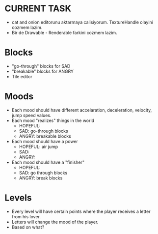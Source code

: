 # CURRENT TASK
- cat and onion editorunu aktarmaya calisiyorum. TextureHandle olayini cozmem lazim.
- Bir de Drawable - Renderable farkini cozmem lazim.

# Blocks
- "go-through" blocks for SAD
- "breakable" blocks for ANGRY
- Tile editor

# Moods
- Each mood should have different accelaration, deceleration, velocity, jump speed values.
- Each mood "realizes" things in the world
  - HOPEFUL:
  - SAD: go-through blocks
  - ANGRY: breakable blocks
- Each mood should have a power
  - HOPEFUL: air jump
  - SAD:
  - ANGRY:
- Each mood should have a "finisher"
  - HOPEFUL:
  - SAD: go through blocks
  - ANGRY: break blocks

# Levels
- Every level will have certain points where the player receives a letter from his lover.
- Letters will change the mood of the player.
- Based on what?
